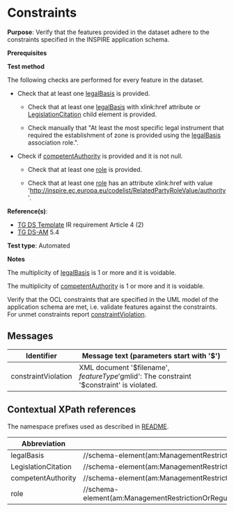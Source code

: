 # Constraints

**Purpose**: Verify that the features provided in the dataset adhere to the constraints specified in the INSPIRE application schema.

**Prerequisites**

**Test method**

The following checks are performed for every feature in the dataset.

* Check that at least one [legalBasis](#legalBasis) is provided.

  * Check that at least one [legalBasis](#legalBasis) with xlink:href attribute or [LegislationCitation](#legislationCitation) child element is provided.

  * Check manually that "At least the most specific legal instrument that required the establishment of zone is provided using the [legalBasis](#legalBasis) association role.".

* Check if [competentAuthority](#competentAuthority) is provided and it is not null.

  * Check that at least one [role](#role) is provided.

  * Check that at least one [role](#role) has an attribute xlink:href with value 'http://inspire.ec.europa.eu/codelist/RelatedPartyRoleValue/authority'.

**Reference(s)**: 

* [TG DS Template](./README.md#ref_TG_DS_tmpl) IR requirement Article 4 (2)
* [TG DS-AM](./README.md#ref_TG_DS_Am) 5.4

**Test type**: Automated

**Notes** 

The multiplicity of [legalBasis](#legalBasis) is 1 or more and it is voidable.

The multiplicity of [competentAuthority](#competentAuthority) is 1 or more and it is voidable.

Verify that the OCL constraints that are specified in the UML model of the application schema are met, i.e. validate features against the constraints. For unmet constraints report [constraintViolation](#constraintViolation).

## Messages

Identifier  |  Message text (parameters start with '$')
---------------------------------------------------------- | -------------------------------------------------------------------------
constraintViolation <a name="constraintViolation"/>  |  XML document '$filename', $featureType '$gmlid': The constraint '$constraint' is violated.

## Contextual XPath references

The namespace prefixes used as described in [README](./README.md#namespaces).

Abbreviation                                               |  XPath expression
---------------------------------------------------------- | -------------------------------------------------------------------------
legalBasis <a name="legalBasis"></a> 	| 	//schema-element(am:ManagementRestrictionOrRegulationZone)/am:legalBasis
LegislationCitation <a name="LegislationCitation"></a> 	| 	//schema-element(am:ManagementRestrictionOrRegulationZone)/am:legalBasis/base2:LegislationCitation
competentAuthority <a name="competentAuthority"></a> 	| 	//schema-element(am:ManagementRestrictionOrRegulationZone)/am:competentAuthority/base2:RelatedParty
role <a name="role"></a> 	| 	//schema-element(am:ManagementRestrictionOrRegulationZone)/am:competentAuthority/base2:RelatedParty/base2:role
